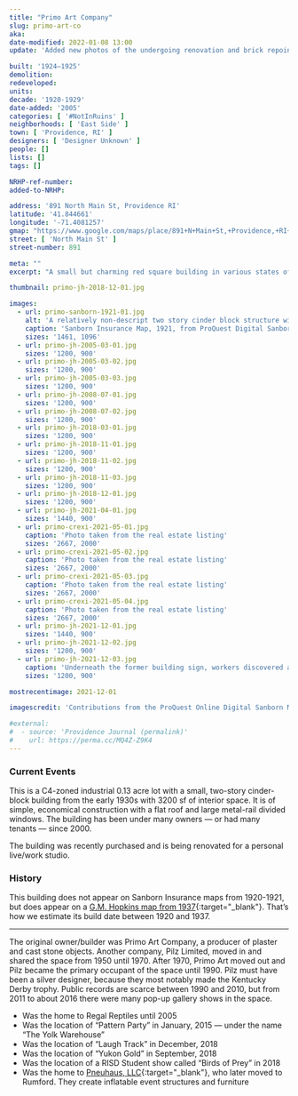 ```yaml
---
title: "Primo Art Company"
slug: primo-art-co
aka:
date-modified: 2022-01-08 13:00
update: 'Added new photos of the undergoing renovation and brick repointing work'

built: '1924–1925'
demolition:
redeveloped:
units:
decade: '1920-1929'
date-added: '2005'
categories: [ '#NotInRuins' ]
neighborhoods: [ 'East Side' ]
town: [ 'Providence, RI' ]
designers: [ 'Designer Unknown' ]
people: []
lists: []
tags: []

NRHP-ref-number:
added-to-NRHP:

address: '891 North Main St, Providence RI'
latitude: '41.844661'
longitude: '-71.4081257'
gmap: "https://www.google.com/maps/place/891+N+Main+St,+Providence,+RI+02904/@41.844661,-71.4081257,17z/data=!3m1!4b1!4m5!3m4!1s0x89e444dd86c3ec23:0xb49a0247e4eefd7a!8m2!3d41.844661!4d-71.405937"
street: [ 'North Main St' ]
street-number: 891

meta: ""
excerpt: "A small but charming red square building in various states of repair and neglect over the years"

thumbnail: primo-jh-2018-12-01.jpg

images:
  - url: primo-sanborn-1921-01.jpg
    alt: 'A relatively non-descript two story cinder block structure with large second-story, steel frame windows. No ornamentation aside from a hand-painted sign on the middle of the facade reading “891 North Main Street”. First floor window opening have all been bricked in.'
    caption: 'Sanborn Insurance Map, 1921, from ProQuest Digital Sanborn Maps via the Providence Public Library'
    sizes: '1461, 1096'
  - url: primo-jh-2005-03-01.jpg
    sizes: '1200, 900'
  - url: primo-jh-2005-03-02.jpg
    sizes: '1200, 900'
  - url: primo-jh-2005-03-03.jpg
    sizes: '1200, 900'
  - url: primo-jh-2008-07-01.jpg
    sizes: '1200, 900'
  - url: primo-jh-2008-07-02.jpg
    sizes: '1200, 900'
  - url: primo-jh-2018-03-01.jpg
    sizes: '1200, 900'
  - url: primo-jh-2018-11-01.jpg
    sizes: '1200, 900'
  - url: primo-jh-2018-11-02.jpg
    sizes: '1200, 900'
  - url: primo-jh-2018-11-03.jpg
    sizes: '1200, 900'
  - url: primo-jh-2018-12-01.jpg
    sizes: '1200, 900'
  - url: primo-jh-2021-04-01.jpg
    sizes: '1440, 900'
  - url: primo-crexi-2021-05-01.jpg
    caption: 'Photo taken from the real estate listing'
    sizes: '2667, 2000'
  - url: primo-crexi-2021-05-02.jpg
    caption: 'Photo taken from the real estate listing'
    sizes: '2667, 2000'
  - url: primo-crexi-2021-05-03.jpg
    caption: 'Photo taken from the real estate listing'
    sizes: '2667, 2000'
  - url: primo-crexi-2021-05-04.jpg
    caption: 'Photo taken from the real estate listing'
    sizes: '2667, 2000'
  - url: primo-jh-2021-12-01.jpg
    sizes: '1440, 900'
  - url: primo-jh-2021-12-02.jpg
    sizes: '1200, 900'
  - url: primo-jh-2021-12-03.jpg
    caption: 'Underneath the former building sign, workers discovered a lovely cast stone art-deco-style sign for Primo Art Co.'
    sizes: '1200, 900'

mostrecentimage: 2021-12-01

imagescredit: 'Contributions from the ProQuest Online Digital Sanborn Map collection and the real estate listing (2021)'

#external:
#  - source: 'Providence Journal (permalink)'
#    url: https://perma.cc/MQ4Z-Z9K4
---
```


### Current Events

This is a C4-zoned industrial 0.13 acre lot with a small, two-story cinder-block building from the early 1930s with 3200 sf of interior space. It is of simple, economical construction with a flat roof and large metal-rail divided windows. The building has been under many owners — or had many tenants — since 2000.

The building was recently purchased and is being renovated for a personal live/work studio. 


### History

This building does not appear on Sanborn Insurance maps from 1920-1921, but does appear on a [G.M. Hopkins map from 1937](//www.historicmapworks.com/Map/US/895481/Plate+024/Providence+1937/Rhode+Island/){:target="_blank"}. That’s how we estimate its build date between 1920 and 1937.

***

The original owner/builder was Primo Art Company, a producer of plaster and cast stone objects. Another company, Pilz Limited, moved in and shared the space from 1950 until 1970. After 1970, Primo Art moved out and Pilz became the primary occupant of the space until 1990. Pilz must have been a silver designer, because they most notably made the Kentucky Derby trophy. Public records are scarce between 1990 and 2010, but from 2011 to about 2016 there were many pop-up gallery shows in the space.

+ Was the home to Regal Reptiles until 2005
+ Was the location of “Pattern Party” in January, 2015 — under the name “The Yolk Warehouse”
+ Was the location of “Laugh Track” in December, 2018
+ Was the location of “Yukon Gold” in September, 2018
+ Was the location of a RISD Student show called “Birds of Prey” in 2018
+ Was the home to [Pneuhaus, LLC](//www.pneu.haus){:target="_blank"}, who later moved to Rumford. They create inflatable event structures and furniture
